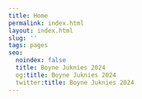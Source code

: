 ```yaml
---
title: Home
permalink: index.html
layout: index.html
slug: ''
tags: pages
seo:
  noindex: false
  title: Boyne Juknies 2024
  og:title: Boyne Juknies 2024
  twitter:title: Boyne Juknies 2024
---
```



